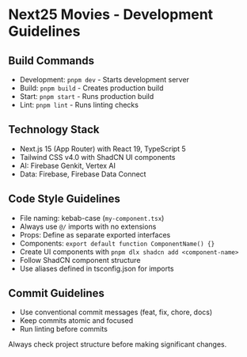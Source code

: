 # Next25 Movies - Development Guidelines

## Build Commands
- Development: `pnpm dev` - Starts development server
- Build: `pnpm build` - Creates production build
- Start: `pnpm start` - Runs production build
- Lint: `pnpm lint` - Runs linting checks

## Technology Stack
- Next.js 15 (App Router) with React 19, TypeScript 5
- Tailwind CSS v4.0 with ShadCN UI components
- AI: Firebase Genkit, Vertex AI
- Data: Firebase, Firebase Data Connect

## Code Style Guidelines
- File naming: kebab-case (`my-component.tsx`)
- Always use `@/` imports with no extensions
- Props: Define as separate exported interfaces
- Components: `export default function ComponentName() {}`
- Create UI components with `pnpm dlx shadcn add <component-name>`
- Follow ShadCN component structure
- Use aliases defined in tsconfig.json for imports

## Commit Guidelines
- Use conventional commit messages (feat, fix, chore, docs)
- Keep commits atomic and focused
- Run linting before commits

Always check project structure before making significant changes.